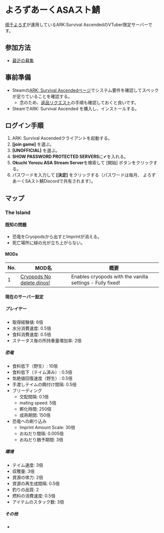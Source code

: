 # よろずあーくASAスト鯖
[億千よろず](https://twitter.com/okuchi_yorozu)が運用しているARK:Survival AscendedのVTuber限定サーバーです。

## 参加方法
- [最近の募集](https://twitter.com/okuchi_yorozu/status/1718050304900673712)

## 事前準備
- Steamの[ARK: Survival Ascendedページ](https://store.steampowered.com/app/2399830/ARK_Survival_Ascended/)でシステム要件を確認してスペックが足りていることを確認する。
  - 念のため、[返品リクエスト](https://store.steampowered.com/steam_refunds/?l=japanese)の手順も確認しておくと良いです。
- SteamでARK: Survival Ascended を購入し、インストールする。

## ログイン手順
1. ARK: Survival Ascendedクライアントを起動する。
2. **[join game]** を選ぶ。
3. **[UNOFFICIAL]** を選ぶ。
4. **SHOW PASSWORD PROTECTED SERVERS**に✔を入れる。
5. **Okuchi Yorozu ASA Stream Server**を検索して [開始] ボタンをクリックする。
6. パスワードを入力して **[決定]** をクリックする（パスワードは毎月、 よろずあーくSAスト鯖Discordで共有されます）。 

## マップ
### The Island
#### 既知の問題
- 恐竜をCryopodsから出すとImprintが消える。
- 死亡場所に緑の光が立ち上がらない。

#### MODs
|No.|MOD名|概要|
|----|----|----|
|1|<a href="https://www.curseforge.com/ark-survival-ascended/mods/cryopods">Cryopods No delete dinos!</a>|Enables cryopods with the vanilla settings - Fully fixed!|

#### 現在のサーバー設定
##### プレイヤー
- 取得経験値: 6倍
- 水分消費速度: 0.5倍
- 食料消費速度: 0.5倍
- ステータス毎の所持重量増加率: 2倍
##### 恐竜
- 食料低下（野生）: 10倍
- 食料低下（テイム済み）: 0.5倍
- 気絶値回復速度（野生）: 0.5倍
- 手渡しテイムの餌付け間隔: 0.5倍
- ブリーディング
  - 交配間隔: 0.1倍
  - mating speed: 5倍
  - 孵化時間: 250倍
  - 成熟期間: 150倍
- 恐竜への刷り込み
  - Imprint Amount Scale: 30倍
  - おねだり間隔: 0.005倍
  - おねだり猶予期間: 3倍
##### 環境
- テイム速度: 3倍
- 収穫量: 3倍
- 資源の体力: 2倍
- 資源の再生成間隔: 0.5倍
- 釣りの品質: 2
- 燃料の消費速度: 0.5倍
- アイテムのスタック数: 3倍
##### その他
- 
